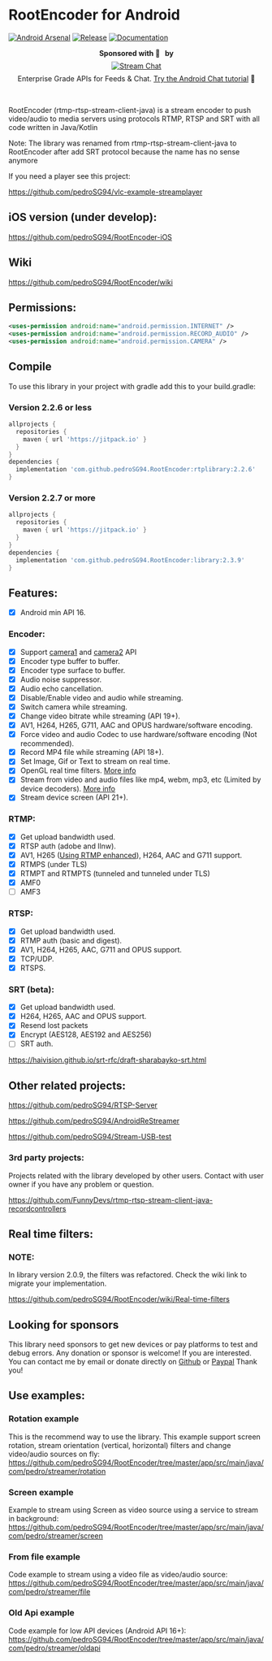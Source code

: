 # RootEncoder for Android

[![Android Arsenal](https://img.shields.io/badge/Android%20Arsenal-rtmp%20rtsp%20stream%20client%20java-green.svg?style=true)](https://android-arsenal.com/details/1/5333)
[![Release](https://jitpack.io/v/pedroSG94/RootEncoder.svg)](https://jitpack.io/#pedroSG94/RootEncoder)
[![Documentation](https://img.shields.io/badge/library-documentation-orange)](https://pedroSG94.github.io/RootEncoder)

<p align="center">
<strong>Sponsored with 💖 &nbsp by</strong><br />
<a href="https://getstream.io/?utm_source=github.com/pedroSG94/rtmp-rtsp-stream-client-java&utm_medium=github&utm_campaign=oss_sponsorship" target="_blank">
<img src="https://stream-blog-v2.imgix.net/blog/wp-content/uploads/f7401112f41742c4e173c30d4f318cb8/stream_logo_white.png?w=350" alt="Stream Chat" style="margin: 8px" />
</a>
<br />
Enterprise Grade APIs for Feeds & Chat. <a href="https://getstream.io/tutorials/android-chat/?utm_source=https://github.com/pedroSG94/rtmp-rtsp-stream-client-java&utm_medium=github&utm_content=developer&utm_term=java" target="_blank">Try the Android Chat tutorial</a> 💬
</p>

</br>

RootEncoder (rtmp-rtsp-stream-client-java) is a stream encoder to push video/audio to media servers using protocols RTMP, RTSP and SRT with all code written in Java/Kotlin

Note: The library was renamed from rtmp-rtsp-stream-client-java to RootEncoder after add SRT protocol because the name has no sense anymore

If you need a player see this project:

https://github.com/pedroSG94/vlc-example-streamplayer

## iOS version (under develop):

https://github.com/pedroSG94/RootEncoder-iOS

## Wiki

https://github.com/pedroSG94/RootEncoder/wiki

## Permissions:

```xml
<uses-permission android:name="android.permission.INTERNET" />
<uses-permission android:name="android.permission.RECORD_AUDIO" />
<uses-permission android:name="android.permission.CAMERA" />
```

## Compile

To use this library in your project with gradle add this to your build.gradle:

### Version 2.2.6 or less

```gradle
allprojects {
  repositories {
    maven { url 'https://jitpack.io' }
  }
}
dependencies {
  implementation 'com.github.pedroSG94.RootEncoder:rtplibrary:2.2.6'
}
```

### Version 2.2.7 or more

```gradle
allprojects {
  repositories {
    maven { url 'https://jitpack.io' }
  }
}
dependencies {
  implementation 'com.github.pedroSG94.RootEncoder:library:2.3.9'
}

```

## Features:

- [x] Android min API 16.

### Encoder:

- [x] Support [camera1](https://developer.android.com/reference/android/hardware/Camera.html) and [camera2](https://developer.android.com/reference/android/hardware/camera2/package-summary.html) API
- [x] Encoder type buffer to buffer.
- [x] Encoder type surface to buffer.
- [x] Audio noise suppressor.
- [x] Audio echo cancellation.
- [x] Disable/Enable video and audio while streaming.
- [x] Switch camera while streaming.
- [x] Change video bitrate while streaming (API 19+).
- [x] AV1, H264, H265, G711, AAC and OPUS hardware/software encoding.
- [x] Force video and audio Codec to use hardware/software encoding (Not recommended).
- [X] Record MP4 file while streaming (API 18+).
- [X] Set Image, Gif or Text to stream on real time.
- [X] OpenGL real time filters. [More info](https://github.com/pedroSG94/RootEncoder/wiki/Real-time-filters)
- [x] Stream from video and audio files like mp4, webm, mp3, etc (Limited by device decoders). [More info](https://github.com/pedroSG94/RootEncoder/wiki/Stream-from-file)
- [x] Stream device screen (API 21+).

### RTMP:

- [X] Get upload bandwidth used.
- [x] RTSP auth (adobe and llnw).
- [x] AV1, H265 ([Using RTMP enhanced](https://github.com/veovera/enhanced-rtmp/tree/main)), H264, AAC and G711 support.
- [x] RTMPS (under TLS)
- [x] RTMPT and RTMPTS (tunneled and tunneled under TLS)
- [x] AMF0
- [ ] AMF3

### RTSP:

- [X] Get upload bandwidth used.
- [x] RTMP auth (basic and digest).
- [x] AV1, H264, H265, AAC, G711 and OPUS support.
- [x] TCP/UDP.
- [x] RTSPS.

### SRT (beta):

- [X] Get upload bandwidth used.
- [X] H264, H265, AAC and OPUS support.
- [X] Resend lost packets
- [X] Encrypt (AES128, AES192 and AES256)
- [ ] SRT auth.

https://haivision.github.io/srt-rfc/draft-sharabayko-srt.html


## Other related projects:

https://github.com/pedroSG94/RTSP-Server

https://github.com/pedroSG94/AndroidReStreamer

https://github.com/pedroSG94/Stream-USB-test

### 3rd party projects:

Projects related with the library developed by other users.
Contact with user owner if you have any problem or question.

https://github.com/FunnyDevs/rtmp-rtsp-stream-client-java-recordcontrollers

## Real time filters:

### NOTE:
In library version 2.0.9, the filters was refactored. Check the wiki link to migrate your implementation.

https://github.com/pedroSG94/RootEncoder/wiki/Real-time-filters

## Looking for sponsors

This library need sponsors to get new devices or pay platforms to test and debug errors. Any donation or sponsor is welcome!
If you are interested. You can contact me by email or donate directly on [Github](https://github.com/sponsors/pedroSG94) or [Paypal](https://www.paypal.com/paypalme/pedroSG94)
Thank you!

## Use examples:

### Rotation example

This is the recommend way to use the library. 
This example support screen rotation, stream orientation (vertical, horizontal) filters and change video/audio sources on fly:
https://github.com/pedroSG94/RootEncoder/tree/master/app/src/main/java/com/pedro/streamer/rotation

### Screen example

Example to stream using Screen as video source using a service to stream in background:
https://github.com/pedroSG94/RootEncoder/tree/master/app/src/main/java/com/pedro/streamer/screen

### From file example

Code example to stream using a video file as video/audio source:
https://github.com/pedroSG94/RootEncoder/tree/master/app/src/main/java/com/pedro/streamer/file

### Old Api example

Code example for low API devices (Android API 16+):
https://github.com/pedroSG94/RootEncoder/tree/master/app/src/main/java/com/pedro/streamer/oldapi
